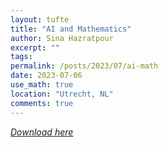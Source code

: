 ```yaml
---
layout: tufte
title: "AI and Mathematics"
author: Sina Hazratpour
excerpt: ""
tags: 
permalink: /posts/2023/07/ai-math
date: 2023-07-06
use_math: true
location: "Utrecht, NL"
comments: true
---
```


<i class="fa fa-file-pdf-o" aria-hidden="true"> [Download here](/files/ai_mathematical_research.pdf) 





